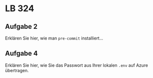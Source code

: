 # LB 324

## Aufgabe 2
Erklären Sie hier, wie man `pre-commit` installiert...

## Aufgabe 4
Erklären Sie hier, wie Sie das Passwort aus Ihrer lokalen `.env` auf Azure übertragen.
